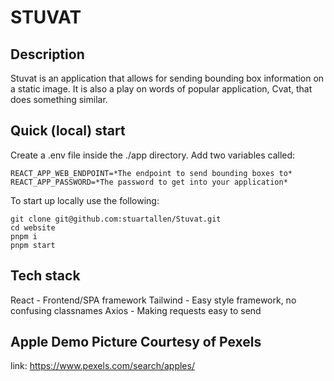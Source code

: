 # STUVAT

## Description

Stuvat is an application that allows for sending bounding box information on a static image. It is also a play on words of popular application, Cvat, that does something similar.

## Quick (local) start

Create a .env file inside the ./app directory. Add two variables called:

```
REACT_APP_WEB_ENDPOINT=*The endpoint to send bounding boxes to*
REACT_APP_PASSWORD=*The password to get into your application*
```

To start up locally use the following:

```
git clone git@github.com:stuartallen/Stuvat.git
cd website
pnpm i
pnpm start
```

## Tech stack

React - Frontend/SPA framework
Tailwind - Easy style framework, no confusing classnames
Axios - Making requests easy to send

## Apple Demo Picture Courtesy of Pexels

link: https://www.pexels.com/search/apples/
